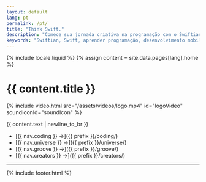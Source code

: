 ```yaml
---
layout: default
lang: pt
permalink: /pt/
title: "Think Swift."
description: "Comece sua jornada criativa na programação com o Swiftian — uma plataforma interativa e cuidadosamente elaborada para aprender Swift com eficácia."
keywords: "Swiftian, Swift, aprender programação, desenvolvimento mobile, aprender Swift"
---
```


{% include locale.liquid %}
{% assign content = site.data.pages[lang].home %}

# {{ content.title }}

{% include video.html src="/assets/videos/logo.mp4" id="logoVideo" soundIconId="soundIcon" %}

{{ content.text | newline_to_br }}

- [{{ nav.coding }} →]({{ prefix }}/coding/)
- [{{ nav.universe }} →]({{ prefix }}/universe/)
- [{{ nav.groove }} →]({{ prefix }}/groove/)
- [{{ nav.creators }} →]({{ prefix }}/creators/)

---
{% include footer.html %}